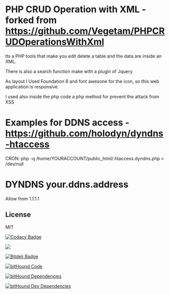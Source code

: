 # PHP CRUD Operation with XML - forked from https://github.com/Vegetam/PHPCRUDOperationsWithXml

Its a PHP tools that make you edit delete a table and the data are inside an XML.

There is also a search function make with a plugin of Jquery

As layout I Used Foundation 6 and font awesone for the icon, so this web application is responsive.

I used also inside the php code a php method for prevent the attack from XSS

# Examples for DDNS access - https://github.com/holodyn/dyndns-htaccess
CRON:
php -q /home/YOURACCOUNT/public_html/.htaccess.dyndns.php > /dev/null

# DYNDNS your.ddns.address
Allow from 1.1.1.1

</FilesMatch>

## License
MIT

[![Codacy Badge](https://api.codacy.com/project/badge/grade/c8d8743a389e4c8c909f80cc6d478f9d)](https://www.codacy.com/app/francesco-malagrino/SkybetTech)

<a href="https://codeclimate.com/github/Vegetam/SkybetTech"><img src="https://codeclimate.com/github/Vegetam/SkybetTech/badges/gpa.svg" /></a>

[![Bitdeli Badge](https://d2weczhvl823v0.cloudfront.net/Vegetam/skybettech/trend.png)](https://bitdeli.com/free "Bitdeli Badge")

[![bitHound Code](https://www.bithound.io/github/Vegetam/PHPCRUDOperationsWithXml/badges/code.svg)](https://www.bithound.io/github/Vegetam/PHPCRUDOperationsWithXml)

[![bitHound Dependencies](https://www.bithound.io/github/Vegetam/PHPCRUDOperationsWithXml/badges/dependencies.svg)](https://www.bithound.io/github/Vegetam/PHPCRUDOperationsWithXml/master/dependencies/npm)

[![bitHound Dev Dependencies](https://www.bithound.io/github/Vegetam/PHPCRUDOperationsWithXml/badges/devDependencies.svg)](https://www.bithound.io/github/Vegetam/PHPCRUDOperationsWithXml/master/dependencies/npm)


